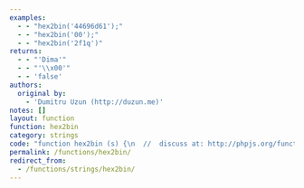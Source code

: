 ```yaml
---
examples:
  - - "hex2bin('44696d61');"
  - - "hex2bin('00');"
  - - "hex2bin('2f1q')"
returns:
  - - "'Dima'"
  - - "'\\x00'"
  - - 'false'
authors:
  original by:
    - 'Dumitru Uzun (http://duzun.me)'
notes: []
layout: function
function: hex2bin
category: strings
code: "function hex2bin (s) {\n  //  discuss at: http://phpjs.org/functions/hex2bin/\n  // original by: Dumitru Uzun (http://duzun.me)\n  //   example 1: hex2bin('44696d61');\n  //   returns 1: 'Dima'\n  //   example 2: hex2bin('00');\n  //   returns 2: '\\x00'\n  //   example 3: hex2bin('2f1q')\n  //   returns 3: false\n\n  var ret = [],\n    i = 0,\n    l\n\n  s += ''\n\n  for (l = s.length; i < l; i += 2) {\n    var c = parseInt(s.substr(i, 1), 16)\n    var k = parseInt(s.substr(i + 1, 1), 16)\n    if (isNaN(c) || isNaN(k)) return false\n    ret.push((c << 4) | k)\n  }\n\n  return String.fromCharCode.apply(String, ret)\n}\n"
permalink: /functions/hex2bin/
redirect_from:
  - /functions/strings/hex2bin/
---
```


<!-- WARNING! This file is auto generated by `npm run web:inject`, do not edit by hand -->

